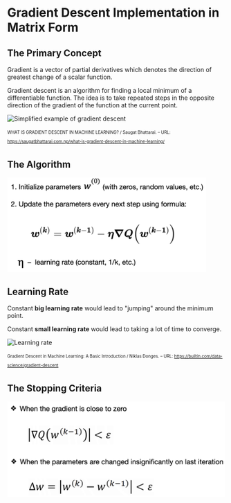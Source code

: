 # Gradient Descent Implementation in Matrix Form

## The Primary Concept
Gradient is a vector of partial derivatives which denotes the direction of greatest change of a scalar function. 

Gradient descent is an algorithm for finding a local minimum of a differentiable function. The idea is to take repeated steps in the opposite direction of the gradient of the function at the current point.

<img src="https://saugatbhattarai.com.np/wp-content/uploads/2018/06/gradient-descent-1.jpg" alt="Simplified example of gradient descent" width="460" title="Simplified example of gradient descent">

<sub><sup>WHAT IS GRADIENT DESCENT IN MACHINE LEARNING? / Saugat Bhattarai. – URL: https://saugatbhattarai.com.np/what-is-gradient-descent-in-machine-learning/</sup></sub>
## The Algorithm

<img src="https://github.com/Irinoise/gradient-descent-implementation/blob/main/GD_algorithm_edited.png" alt="Gradient descent algorithm" width="460" title="Gradient descent algorithm">

## Learning Rate
Сonstant **big learning rate** would lead to "jumping" around the minimum point. 

Constant **small learning rate** would lead to taking a lot of time to converge.

<img src="https://builtin.com/sites/www.builtin.com/files/styles/ckeditor_optimize/public/inline-images/national/gradient-descent-learning-rate.png" alt="Learning rate" width="460" title="Learning rate">

<sub><sup>Gradient Descent in Machine Learning: A Basic Introduction / Niklas Donges. – URL: https://builtin.com/data-science/gradient-descent</sup></sub>
## The Stopping Criteria

<img src="https://github.com/Irinoise/gradient-descent-implementation/blob/main/Stopping_criteria.png" alt="Stopping criteria" width="520" title="Stopping criteria">

